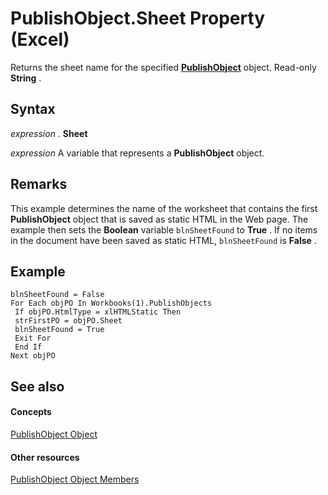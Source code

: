 
# PublishObject.Sheet Property (Excel)

Returns the sheet name for the specified  **[PublishObject](da719d86-b65b-3bbd-c0fc-8b3113777540.md)** object. Read-only **String** .


## Syntax

 _expression_ . **Sheet**

 _expression_ A variable that represents a **PublishObject** object.


## Remarks

This example determines the name of the worksheet that contains the first  **PublishObject** object that is saved as static HTML in the Web page. The example then sets the **Boolean** variable `blnSheetFound` to **True** . If no items in the document have been saved as static HTML, `blnSheetFound` is **False** .


## Example


```
blnSheetFound = False 
For Each objPO In Workbooks(1).PublishObjects 
 If objPO.HtmlType = xlHTMLStatic Then 
 strFirstPO = objPO.Sheet 
 blnSheetFound = True 
 Exit For 
 End If 
Next objPO 

```


## See also


#### Concepts


[PublishObject Object](da719d86-b65b-3bbd-c0fc-8b3113777540.md)
#### Other resources


[PublishObject Object Members](3091c7b1-69f2-d523-7a43-1a72837f96d6.md)
